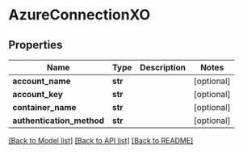 # AzureConnectionXO

## Properties

| Name                      | Type    | Description | Notes      |
| ------------------------- | ------- | ----------- | ---------- |
| **account_name**          | **str** |             | [optional] |
| **account_key**           | **str** |             | [optional] |
| **container_name**        | **str** |             | [optional] |
| **authentication_method** | **str** |             | [optional] |

[[Back to Model list]](../README.md#documentation-for-models) [[Back to API list]](../README.md#documentation-for-api-endpoints) [[Back to README]](../README.md)
